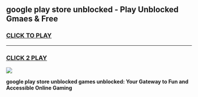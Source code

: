 
## google play store unblocked - Play Unblocked Gmaes & Free
<h3>
<a href="https://news.freeplayer.one?title=google_play_store_unblocked&ref=16F">CLICK TO PLAY</a></h3>
<hr>

<h3>
<a href="https://news.freeplayer.one?title=google_play_store_unblocked&ref=16F">CLICK 2 PLAY</a>
  
</h3>

<a href="https://news.freeplayer.one?title=google_play_store_unblocked&ref=16F/"><img src="https://clearcache.store/games.png"></a>


**google play store unblocked games unblocked: Your Gateway to Fun and Accessible Online Gaming**
